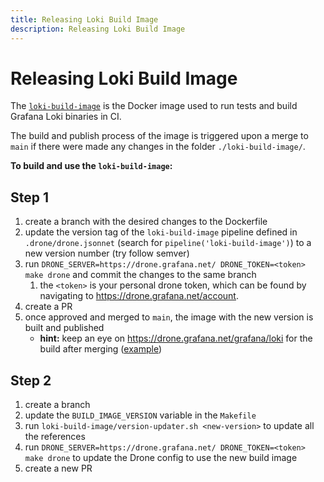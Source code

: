 ```yaml
---
title: Releasing Loki Build Image
description: Releasing Loki Build Image
---
```

# Releasing Loki Build Image

The [`loki-build-image`](https://github.com/grafana/loki/blob/main/loki-build-image)
is the Docker image used to run tests and build Grafana Loki binaries in CI.

The build and publish process of the image is triggered upon a merge to `main`
if there were made any changes in the folder `./loki-build-image/`.

**To build and use the `loki-build-image`:**

## Step 1

1. create a branch with the desired changes to the Dockerfile
2. update the version tag of the `loki-build-image` pipeline defined in `.drone/drone.jsonnet` (search for `pipeline('loki-build-image')`) to a new version number (try follow semver)
3. run `DRONE_SERVER=https://drone.grafana.net/ DRONE_TOKEN=<token> make drone` and commit the changes to the same branch
   1. the `<token>` is your personal drone token, which can be found by navigating to https://drone.grafana.net/account.
4. create a PR
5. once approved and merged to `main`, the image with the new version is built and published
   - **hint:** keep an eye on https://drone.grafana.net/grafana/loki for the build after merging ([example](https://drone.grafana.net/grafana/loki/17760/1/2))

## Step 2

1. create a branch
2. update the `BUILD_IMAGE_VERSION` variable in the `Makefile`
3. run `loki-build-image/version-updater.sh <new-version>` to update all the references
4. run `DRONE_SERVER=https://drone.grafana.net/ DRONE_TOKEN=<token> make drone` to update the Drone config to use the new build image
5. create a new PR

